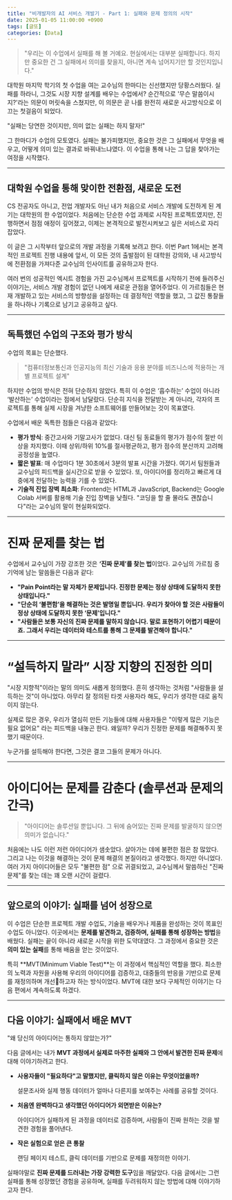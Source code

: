 ```yaml
---
title: "비개발자의 AI 서비스 개발기 - Part 1: 실패와 문제 정의의 시작"
date: 2025-01-05 11:00:00 +0900
tags: [글또]
categories: [Data]
---
```


> "우리는 이 수업에서 실패를 해 볼 거예요. 현실에서는 대부분 실패합니다. 하지만 중요한 건 그 실패에서 의미를 찾을지, 아니면 계속 넘어지기만 할 것인지입니다."

대학원 마지막 학기의 첫 수업을 여는 교수님의 한마디는 신선했지만 당황스러웠다. 실패를 하라니, 그것도 시장 지향 설계를 배우는 수업에서? 순간적으로 '무슨 말씀이시지?'라는 의문이 머릿속을 스쳤지만, 이 의문은 곧 나를 완전히 새로운 사고방식으로 이끄는 첫걸음이 되었다.

"실패는 당연한 것이지만, 의미 없는 실패는 하지 말자!"

그 한마디가 수업의 모토였다. 실패는 불가피했지만, 중요한 것은 그 실패에서 무엇을 배우고, 어떻게 의미 있는 결과로 바꿔내느냐였다. 이 수업을 통해 나는 그 답을 찾아가는 여정을 시작했다.

---

## **대학원 수업을 통해 맞이한 전환점, 새로운 도전**

CS 전공자도 아니고, 전업 개발자도 아닌 내가 처음으로 서비스 개발에 도전하게 된 계기는 대학원의 한 수업이었다. 처음에는 단순한 수업 과제로 시작된 프로젝트였지만, 진행하면서 점점 애정이 깊어졌고, 이제는 본격적으로 발전시켜보고 싶은 서비스로 자리 잡았다.

이 글은 그 시작부터 앞으로의 개발 과정을 기록해 보려고 한다. 이번 Part 1에서는 본격적인 프로젝트 진행 내용에 앞서, 이 모든 것의 출발점이 된 대학원 강의와, 내 사고방식에 전환점을 가져다준 교수님의 인사이트를 공유하고자 한다. 

여러 번의 성공적인 엑시트 경험을 가진 교수님께서 프로젝트를 시작하기 전에 들려주신 이야기는, 서비스 개발 경험이 없던 나에게 새로운 관점을 열어주었다. 이 가르침들은 현재 개발하고 있는 서비스의 방향성을 설정하는 데 결정적인 역할을 했고, 그 값진 통찰들을 하나하나 기록으로 남기고 공유하고 싶다.

---

## **독특했던 수업의 구조와 평가 방식**

수업의 목표는 단순했다.

> "컴퓨터정보통신과 인공지능의 최신 기술과 응용 분야를 비즈니스에 적용하는 개별 프로젝트 설계"

하지만 수업의 방식은 전혀 단순하지 않았다. 특히 이 수업은 ‘흡수하는’ 수업이 아니라 ‘발산하는’ 수업이라는 점에서 남달랐다. 단순히 지식을 전달받는 게 아니라, 각자의 프로젝트를 통해 실제 시장을 겨냥한 소프트웨어를 만들어보는 것이 목표였다.

수업에서 배운 독특한 점들은 다음과 같았다:

- **평가 방식**: 중간고사와 기말고사가 없었다. 대신 팀 동료들의 평가가 점수의 절반 이상을 차지했다. 이때 상위/하위 10%를 절사평균하고, 평가 점수의 분산까지 고려해 공정성을 높였다.
- **짧은 발표**: 매 수업마다 1분 30초에서 3분의 발표 시간을 가졌다. 여기서 팀원들과 교수님의 피드백을 실시간으로 받을 수 있었다. 또, 아이디어를 정리하고 빠르게 대중에게 전달하는 능력을 기를 수 있었다.
- **기술적 진입 장벽 최소화**: Frontend는 HTML과 JavaScript, Backend는 Google Colab 서버를 활용해 기술 진입 장벽을 낮췄다. "코딩을 할 줄 몰라도 괜찮습니다"라는 교수님의 말이 현실화되었다.

---

# **진짜 문제를 찾는 법**

수업에서 교수님이 가장 강조한 것은 **‘진짜 문제’를 찾는 법**이었다. 교수님의 가르침 중 기억에 남는 말씀들은 다음과 같다:

- **"Pain Point라는 말 자체가 문제입니다. 진정한 문제는 정상 상태에 도달하지 못한 상태입니다."**
- **"단순히 ‘불편함’을 해결하는 것은 발명일 뿐입니다. 우리가 찾아야 할 것은 사람들이 정상 상태에 도달하지 못한 ‘문제’입니다."**
- **"사람들은 보통 자신의 진짜 문제를 말하지 않습니다. 말로 표현하기 어렵기 때문이죠. 그래서 우리는 데이터와 테스트를 통해 그 문제를 발견해야 합니다."**

---

# **“설득하지 말라” 시장 지향의 진정한 의미**

"시장 지향적"이라는 말의 의미도 새롭게 정의했다. 흔히 생각하는 것처럼 "사람들을 설득하는 것"이 아니었다. 아무리 잘 정의된 타겟 사용자라 해도, 우리가 생각한 대로 움직이지 않는다. 

실제로 많은 경우, 우리가 열심히 만든 기능들에 대해 사용자들은 "이렇게 많은 기능은 필요 없어요" 라는 피드백을 내놓곤 한다.
왜일까? 우리가 진정한 문제를 해결해주지 못했기 때문이다.

누군가를 설득해야 한다면, 그것은 결코 그들의 문제가 아니다. 

---

# **아이디어는 문제를 감춘다 (솔루션과 문제의 간극)**

> "아이디어는 솔루션일 뿐입니다. 그 뒤에 숨어있는 진짜 문제를 발굴하지 않으면 의미가 없습니다."

처음에는 나도 이런 저런 아이디어가 샘솟았다. 살아가는 데에 불편한 점은 참 많았다. 그리고 나는 이것을 해결하는 것이 문제 해결의 본질이라고 생각했다. 하지만 아니었다.
여러 가지 아이디어들은 모두 "불편한 점" 으로 귀결되었고, 교수님께서 말씀하신 "진짜 문제"를 찾는 데는 꽤 오랜 시간이 걸렸다.

---

## **앞으로의 이야기: 실패를 넘어 성장으로**

이 수업은 단순한 프로젝트 개발 수업도, 기술을 배우거나 제품을 완성하는 것이 목표인 수업도 아니었다. 이곳에서는 **문제를 발견하고, 검증하며, 실패를 통해 성장하는 방법**을 배웠다. 실패는 끝이 아니라 새로운 시작을 위한 도약대였다. 그 과정에서 중요한 것은 **의미 있는 실패**를 통해 배움을 얻는 것이었다.

특히 **MVT(Minimum Viable Test)**는 이 과정에서 핵심적인 역할을 했다. 최소한의 노력과 자원을 사용해 우리의 아이디어를 검증하고, 대중들의 반응을 기반으로 문제를 재정의하며 개선하고자 하는 방식이었다. MVT에 대한 보다 구체적인 이야기는 다음 편에서 계속하도록 하겠다. 

---

## **다음 이야기: 실패에서 배운 MVT**

"왜 당신의 아이디어는 통하지 않았는가?"

다음 글에서는 내가 **MVT 과정에서 실제로 마주한 실패와 그 안에서 발견한 진짜 문제**에 대해 이야기하려고 한다.

- **사용자들이 "필요하다"고 말했지만, 클릭하지 않은 이유는 무엇이었을까?**
    
    설문조사와 실제 행동 데이터가 얼마나 다른지를 보여주는 사례를 공유할 것이다.
    
- **처음엔 완벽하다고 생각했던 아이디어가 외면받은 이유는?**
    
    아이디어가 실패하게 된 과정을 데이터로 검증하며, 사람들이 진짜 원하는 것을 발견한 경험을 풀어낸다.
    
- **작은 실험으로 얻은 큰 통찰**
    
    랜딩 페이지 테스트, 클릭 데이터를 기반으로 문제를 재정의한 이야기.
    

실패야말로 **진짜 문제를 드러내는 가장 강력한 도구**임을 깨달았다. 다음 글에서는 그런 실패를 통해 성장했던 경험을 공유하며, 실패를 두려워하지 않는 방법에 대해 이야기하고자 한다.
